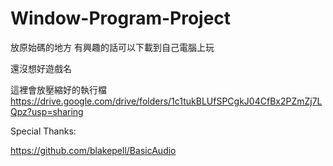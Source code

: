 # Window-Program-Project
放原始碼的地方 有興趣的話可以下載到自己電腦上玩


還沒想好遊戲名


這裡會放壓縮好的執行檔 https://drive.google.com/drive/folders/1c1tukBLUfSPCgkJ04CfBx2PZmZj7LQpz?usp=sharing

Special Thanks:


https://github.com/blakepell/BasicAudio
